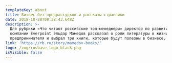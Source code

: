 ```yaml
---
templateKey: about
title: Бизнес без предрассудков и рассказы-странники
date: 2018-10-28T09:38:43.648Z
description: >-
  Для рубрики «Что читают российские топ-менеджеры» директор по развитию бизнеса
  компании Everpoint Эльдар Мамедов рассказал о роли литературы в жизни
  предпринимателя и выбрал три книги, которые будут полезны в бизнесе.
link: 'https://rb.ru/story/mamedov-books/'
logo: /img/rusbase_logo_black.png
isVisible: false
---
```


